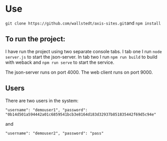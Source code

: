# Use

`git clone https://github.com/wallstedt/axis-sites.git`and `npm install`

## To run the project: 
I have run the project using two separate console tabs. I tab one I run `node server.js` to start the json-server. In tab two I run `npm run build` to build with weback and `npm run serve` to start the service. 

The json-server runs on port 4000. The web client runs on port 9000. 

## Users 

There are two users in the system: 

`"username": "demouser1",
  "password": "0b14d501a594442a01c6859541bcb3e8164d183d32937b851835442f69d5c94e"`

  and 

  `"username": "demouser2",
      "password": "pass"`